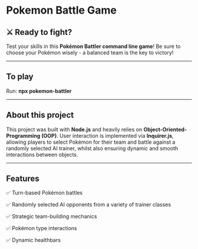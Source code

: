 # Pokemon Battle Game

## ⚔️ Ready to fight?

Test your skills in this **Pokémon Battler command line game**! Be sure to choose your Pokémon wisely - a balanced team is the key to victory!

---

## To play

Run: **npx pokemon-battler**

---

## About this project

This project was built with **Node.js** and heavily relies on **Object-Oriented-Programming (OOP)**.
User interaction is implemented via **Inquirer.js**, allowing players to select Pokémon for their team and battle against a randomly selected AI trainer, whilst also ensuring dynamic and smooth interactions between objects.

---

## Features

✅ Turn-based Pokémon battles

✅ Randomly selected AI opponents from a variety of trainer classes

✅ Strategic team-building mechanics

✅ Pokémon type interactions

✅ Dynamic healthbars
